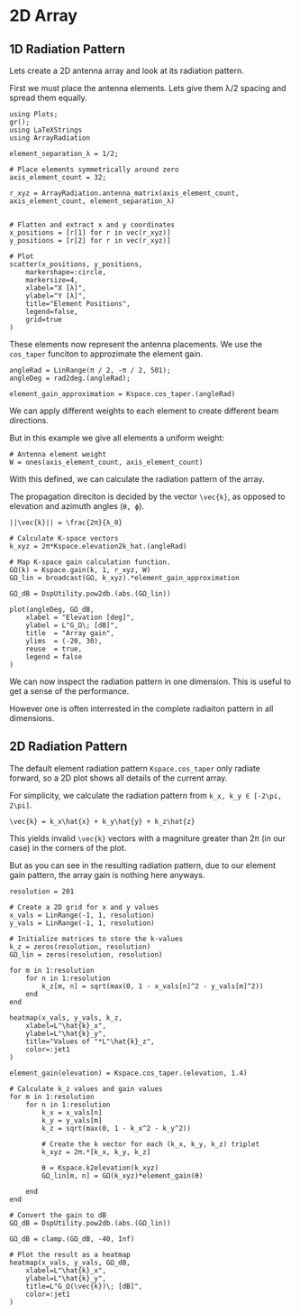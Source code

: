 # 2D Array

## 1D Radiation Pattern

Lets create a 2D antenna array and look at its radiation pattern.

First we must place the antenna elements. Lets give them λ/2 spacing and spread them equally.

``` @example StaticArray
using Plots;
gr();
using LaTeXStrings
using ArrayRadiation

element_separation_λ = 1/2;

# Place elements symmetrically around zero
axis_element_count = 32;

r_xyz = ArrayRadiation.antenna_matrix(axis_element_count, axis_element_count, element_separation_λ)


# Flatten and extract x and y coordinates
x_positions = [r[1] for r in vec(r_xyz)]
y_positions = [r[2] for r in vec(r_xyz)]

# Plot
scatter(x_positions, y_positions, 
    markershape=:circle, 
    markersize=4, 
    xlabel="X [λ]", 
    ylabel="Y [λ]", 
    title="Element Positions", 
    legend=false, 
    grid=true
)
```

These elements now represent the antenna placements.
We use the `cos_taper` funciton to approzimate the element gain.

``` @example StaticArray
angleRad = LinRange(π / 2, -π / 2, 501);
angleDeg = rad2deg.(angleRad);

element_gain_approximation = Kspace.cos_taper.(angleRad)
```

We can apply different weights to each element to create different beam directions.

But in this example we give all elements a uniform weight:

``` @example StaticArray
# Antenna element weight
W = ones(axis_element_count, axis_element_count)
```

With this defined, we can calculate the radiation pattern of the array.

The propagation direciton is decided by the vector ``\vec{k}``, as opposed to elevation and azimuth angles (``θ, ϕ``).

``||\vec{k}|| = \frac{2π}{λ_0}``

``` @example StaticArray
# Calculate K-space vectors
k_xyz = 2π*Kspace.elevation2k_hat.(angleRad)

# Map K-space gain calculation function.
GΩ(k) = Kspace.gain(k, 1, r_xyz, W)
GΩ_lin = broadcast(GΩ, k_xyz).*element_gain_approximation

GΩ_dB = DspUtility.pow2db.(abs.(GΩ_lin))

plot(angleDeg, GΩ_dB,
    xlabel = "Elevation [deg]",
    ylabel = L"G_Ω\; [dB]",
    title  = "Array gain",
    ylims  = (-20, 30),
    reuse  = true,
    legend = false
)
```

We can now inspect the radiation pattern in one dimension. This is useful to get a sense of the performance.

However one is often interrested in the complete radiaiton pattern in all dimensions.

## 2D Radiation Pattern

The default element radiation pattern `Kspace.cos_taper` only radiate forward, so a 2D plot shows all details of the current array.

For simplicity, we calculate the radiation pattern from ``k_x, k_y ∈ [-2\pi, 2\pi]``.

``\vec{k} = k_x\hat{x} + k_y\hat{y} + k_z\hat{z}``

This yields invalid ``\vec{k}`` vectors with a magniture greater than 2π (in our case) in the corners of the plot.

But as you can see in the resulting radiation pattern, due to our element gain pattern, the array gain is nothing here anyways.

``` @example StaticArray
resolution = 201

# Create a 2D grid for x and y values
x_vals = LinRange(-1, 1, resolution)
y_vals = LinRange(-1, 1, resolution)

# Initialize matrices to store the k-values
k_z = zeros(resolution, resolution)
GΩ_lin = zeros(resolution, resolution)

for m in 1:resolution
    for n in 1:resolution
        k_z[m, n] = sqrt(max(0, 1 - x_vals[n]^2 - y_vals[m]^2))
    end
end

heatmap(x_vals, y_vals, k_z, 
    xlabel=L"\hat{k}_x",
    ylabel=L"\hat{k}_y",
    title="Values of "*L"\hat{k}_z",
    color=:jet1
)
```

``` @example StaticArray
element_gain(elevation) = Kspace.cos_taper.(elevation, 1.4)

# Calculate k_z values and gain values
for m in 1:resolution
    for n in 1:resolution
        k_x = x_vals[n]
        k_y = y_vals[m]
        k_z = sqrt(max(0, 1 - k_x^2 - k_y^2))
        
        # Create the k vector for each (k_x, k_y, k_z) triplet
        k_xyz = 2π.*[k_x, k_y, k_z]

        θ = Kspace.k2elevation(k_xyz)
        GΩ_lin[m, n] = GΩ(k_xyz)*element_gain(θ)
        
    end
end

# Convert the gain to dB
GΩ_dB = DspUtility.pow2db.(abs.(GΩ_lin))

GΩ_dB = clamp.(GΩ_dB, -40, Inf)

# Plot the result as a heatmap
heatmap(x_vals, y_vals, GΩ_dB, 
    xlabel=L"\hat{k}_x", 
    ylabel=L"\hat{k}_y", 
    title=L"G_Ω(\vec{k})\; [dB]",
    color=:jet1
)
```
